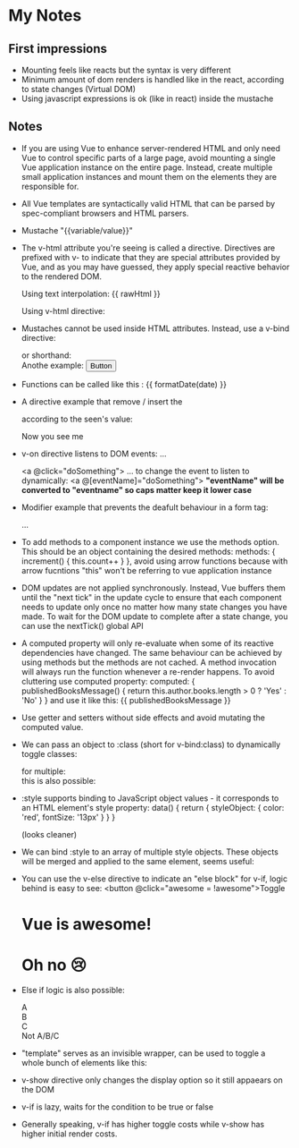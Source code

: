 # My Notes
## First impressions
*   Mounting feels like reacts but the syntax is very different 
*   Minimum amount of dom renders is handled like in the react, according to state changes (Virtual DOM)
*   Using javascript expressions is ok (like in react) inside the mustache
## Notes
*   If you are using Vue to enhance server-rendered HTML and only need Vue to control specific parts of a large page, avoid mounting a single Vue application instance on the entire page. Instead, create multiple small application instances and mount them on the elements they are responsible for.

*   All Vue templates are syntactically valid HTML that can be parsed by spec-compliant browsers and HTML parsers.
*   Mustache "{{variable/value}}"
*   The v-html attribute you're seeing is called a directive. Directives are prefixed with v- to indicate that they are special attributes provided by Vue, and as you may have guessed, they apply special reactive behavior to the rendered DOM. 
    <p>Using text interpolation: {{ rawHtml }}</p>
    <p>Using v-html directive: <span v-html="rawHtml"></span></p>
*   Mustaches cannot be used inside HTML attributes. Instead, use a v-bind directive: 
    <div v-bind:id="dynamicId"></div> 
    or shorthand:
    <div :id="dynamicId"></div> 
    Anothe example: 
    <button :disabled="isButtonDisabled">Button</button>
*   Functions can be called like this : 
    <span :title="toTitleDate(date)">
        {{ formatDate(date) }}
    </span>
*   A directive example that remove / insert the <p> according to the seen's value:
    <p v-if="seen">Now you see me</p>
*   v-on directive listens to DOM events:
    <a v-on:click="doSomething"> ... </a>
    <!-- shorthand -->
    <a @click="doSomething"> ... </a>
    to change the event to listen to dynamically: 
    <a @[eventName]="doSomething">
    **"eventName" will be converted to "eventname" so caps matter keep it lower case**
*   Modifier example that prevents the deafult behaviour in a form tag:
    <form @submit.prevent="onSubmit">...</form>
*   To add methods to a component instance we use the methods option. This should be an object containing the desired methods:
    methods: {
        increment() {
            this.count++
        }
    },
    avoid using arrow functions because with arrow fucntions "this" won't be referring to vue application instance

*   DOM updates are not applied synchronously. Instead, Vue buffers them until the "next tick" in the update cycle to ensure that each component needs to update only once no matter how many state changes you have made. To wait for the DOM update to complete after a state change, you can use the nextTick() global API

*   A computed property will only re-evaluate when some of its reactive dependencies have changed. The same behaviour can be achieved by using methods but the methods are not cached. A method invocation will always run the function whenever a re-render happens. To avoid cluttering use computed property:
    computed: {
        publishedBooksMessage() {
            return this.author.books.length > 0 ? 'Yes' : 'No'
        }
    }
    and use it like this:
    <span>{{ publishedBooksMessage }}</span>
*   Use getter and setters without side effects and avoid mutating the computed value.
*   We can pass an object to :class (short for v-bind:class) to dynamically toggle classes:
    <div :class="{ active: isActive }"></div>
    for multiple: 
    <div :class="[activeClass, errorClass]"></div> 
    this is also possible:
    <div :class="[{ active: isActive }, errorClass]"></div>
*   :style supports binding to JavaScript object values - it corresponds to an HTML element's style property:
    data() {
        return {
            styleObject: {
            color: 'red',
            fontSize: '13px'
            }
        }
    }
    <div :style="styleObject"></div> (looks cleaner)
*   We can bind :style to an array of multiple style objects. These objects will be merged and applied to the same element, seems useful:
    <div :style="[baseStyles, overridingStyles]"></div>

*   You can use the v-else directive to indicate an "else block" for v-if, logic behind is easy to see:
    <button @click="awesome = !awesome">Toggle</button>
    <h1 v-if="awesome">Vue is awesome!</h1>
    <h1 v-else>Oh no 😢</h1>
*   Else if logic is also possible:
    <div v-if="type === 'A'">
        A
    </div>
    <div v-else-if="type === 'B'">
        B
    </div>
    <div v-else-if="type === 'C'">
        C
    </div>
    <div v-else>
        Not A/B/C
    </div>
*   "template" serves as an invisible wrapper, can be used to toggle a whole bunch of elements like this:
    <template v-if="ok">
    <h1>Title</h1>
    <p>Paragraph 1</p>
    <p>Paragraph 2</p>
    </template>

*   v-show directive only changes the display option so it still appaears on the DOM
*   v-if is lazy, waits for the condition to be true or false
*   Generally speaking, v-if has higher toggle costs while v-show has higher initial render costs. 